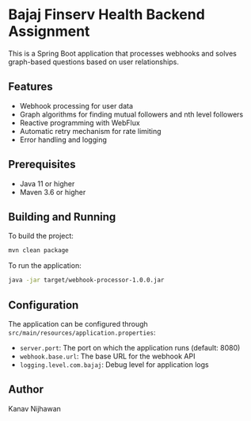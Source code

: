 # Bajaj Finserv Health Backend Assignment

This is a Spring Boot application that processes webhooks and solves graph-based questions based on user relationships.

## Features

- Webhook processing for user data
- Graph algorithms for finding mutual followers and nth level followers
- Reactive programming with WebFlux
- Automatic retry mechanism for rate limiting
- Error handling and logging

## Prerequisites

- Java 11 or higher
- Maven 3.6 or higher

## Building and Running

To build the project:
```bash
mvn clean package
```

To run the application:
```bash
java -jar target/webhook-processor-1.0.0.jar
```

## Configuration

The application can be configured through `src/main/resources/application.properties`:

- `server.port`: The port on which the application runs (default: 8080)
- `webhook.base.url`: The base URL for the webhook API
- `logging.level.com.bajaj`: Debug level for application logs

## Author

Kanav Nijhawan 
